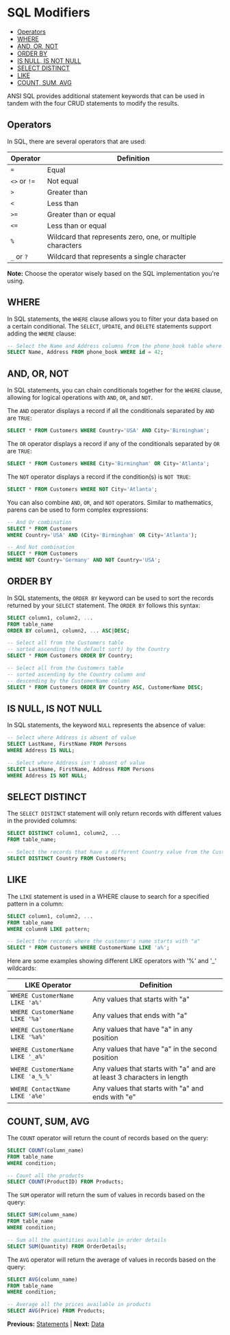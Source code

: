 # SQL Modifiers

* [Operators](#operators)
* [WHERE](#where)
* [AND, OR, NOT](#and-or-not)
* [ORDER BY](#order-by)
* [IS NULL, IS NOT NULL](#is-null-is-not-null)
* [SELECT DISTINCT](#select-distinct)
* [LIKE](#like)
* [COUNT, SUM, AVG](#count-sum-avg)

ANSI SQL provides additional statement keywords that can be used in tandem with the four CRUD statements to modify the results.

## Operators

In SQL, there are several operators that are used:

| Operator     | Definition                                                 |
| ------------ | ---------------------------------------------------------- |
| `=`          | Equal                                                      |
| `<>` or `!=` | Not equal                                                  |
| `>`          | Greater than                                               |
| `<`          | Less than                                                  |
| `>=`         | Greater than or equal                                      |
| `<=`         | Less than or equal                                         |
| `%`          | Wildcard that represents zero, one, or multiple characters |
| `_` or `?`   | Wildcard that represents a single character                |

**Note:** Choose the operator wisely based on the SQL implementation you're using.

## WHERE

In SQL statements, the `WHERE` clause allows you to filter your data based on a certain conditional. The `SELECT`, `UPDATE`, and `DELETE` statements support adding the `WHERE` clause:

```sql
-- Select the Name and Address columns from the phone_book table where the id equals 42
SELECT Name, Address FROM phone_book WHERE id = 42;
```

## AND, OR, NOT

In SQL statements, you can chain conditionals together for the `WHERE` clause, allowing for logical operations with `AND`, `OR`, and `NOT`.

The `AND` operator displays a record if all the conditionals separated by `AND` are `TRUE`:

```sql
SELECT * FROM Customers WHERE Country='USA' AND City='Birmingham';
```

The `OR` operator displays a record if any of the conditionals separated by `OR` are `TRUE`:

```sql
SELECT * FROM Customers WHERE City='Birmingham' OR City='Atlanta';
```

The `NOT` operator displays a record if the condition(s) is `NOT TRUE`:

```sql
SELECT * FROM Customers WHERE NOT City='Atlanta';
```

You can also combine `AND`, `OR`, and `NOT` operators. Similar to mathematics, parens can be used to form complex expressions:

```sql
-- And Or combination
SELECT * FROM Customers
WHERE Country='USA' AND (City='Birmingham' OR City='Atlanta');

-- And Not combination
SELECT * FROM Customers
WHERE NOT Country='Germany' AND NOT Country='USA';
```

## ORDER BY

In SQL statements, the `ORDER BY` keyword can be used to sort the records returned by your `SELECT` statement. The `ORDER BY` follows this syntax:

```sql
SELECT column1, column2, ...
FROM table_name
ORDER BY column1, column2, ... ASC|DESC;

-- Select all from the Customers table
-- sorted ascending (the default sort) by the Country
SELECT * FROM Customers ORDER BY Country;

-- Select all from the Customers table
-- sorted ascending by the Country column and
-- descending by the CustomerName column
SELECT * FROM Customers ORDER BY Country ASC, CustomerName DESC;
```

## IS NULL, IS NOT NULL

In SQL statements, the keyword `NULL` represents the absence of value:

```sql
-- Select where Address is absent of value
SELECT LastName, FirstName FROM Persons
WHERE Address IS NULL;

-- Select where Address isn't absent of value
SELECT LastName, FirstName, Address FROM Persons
WHERE Address IS NOT NULL;
```

## SELECT DISTINCT

The `SELECT DISTINCT` statement will only return records with different values in the provided columns:

```sql
SELECT DISTINCT column1, column2, ...
FROM table_name;

-- Select the records that have a different Country value from the Customers table
SELECT DISTINCT Country FROM Customers;
```

## LIKE

The `LIKE` statement is used in a WHERE clause to search for a specified pattern in a column:

```sql
SELECT column1, column2, ...
FROM table_name
WHERE columnN LIKE pattern;

-- Select the records where the customer's name starts with "a"
SELECT * FROM Customers WHERE CustomerName LIKE 'a%';
```

Here are some examples showing different LIKE operators with '%' and '_' wildcards:

| LIKE Operator                     | Definition                                                              |
| --------------------------------- | ----------------------------------------------------------------------- |
| `WHERE CustomerName LIKE 'a%'`    | Any values that starts with "a"                                         |
| `WHERE CustomerName LIKE '%a'`    | Any values that ends with "a"                                           |
| `WHERE CustomerName LIKE '%a%'`   | Any values that have "a" in any position                                |
| `WHERE CustomerName LIKE '_a%'`   | Any values that have "a" in the second position                         |
| `WHERE CustomerName LIKE 'a_%_%'` | Any values that starts with "a" and are at least 3 characters in length |
| `WHERE ContactName LIKE 'a%e'`    | Any values that starts with "a" and ends with "e"                       |


## COUNT, SUM, AVG

The `COUNT` operator will return the count of records based on the query:

```sql
SELECT COUNT(column_name)
FROM table_name
WHERE condition;

-- Count all the products
SELECT COUNT(ProductID) FROM Products;
```

The `SUM` operator will return the sum of values in records based on the query:

```sql
SELECT SUM(column_name)
FROM table_name
WHERE condition;

-- Sum all the quantities available in order details
SELECT SUM(Quantity) FROM OrderDetails;
```

The `AVG` operator will return the average of values in records based on the query:

```sql
SELECT AVG(column_name)
FROM table_name
WHERE condition;

-- Average all the prices available in products
SELECT AVG(Price) FROM Products;
```

**Previous:** [Statements](statements.markdown) |
**Next:** [Data](data.markdown)
